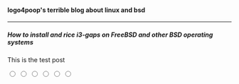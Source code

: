 #### logo4poop's terrible blog about linux and bsd
***
##### How to install and rice i3-gaps on FreeBSD and other BSD operating systems
This is the test post

<head>
<link rel="stylesheet" type="text/css" href="/css/style.css">
</head>

  <div class="menu">
    <form class="colors">
  <input class="color blue" name="color" type="radio" />
  <input class="color purple" name="color" type="radio" />
  <input class="color green" name="color" type="radio" />
  <input class="color red" name="color" type="radio" />
      <input class="color orange" name="color" type="radio" />
  <input class="color yellow" name="color" type="radio" />
  <div class="body"></div>
